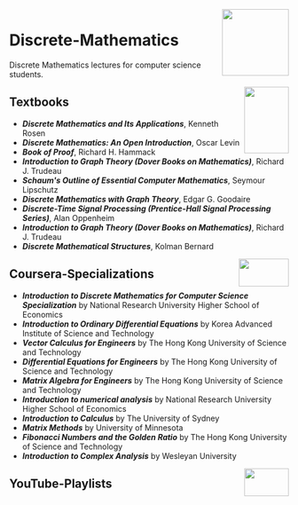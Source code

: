 <img align="right" width="120" height="120" src="https://github.com/cs-MohamedAyman/Computer-Science-Textbooks/blob/master/logos/math.jpg">

# Discrete-Mathematics
Discrete Mathematics lectures for computer science students.

<img align="right" width="80" height="120" src="https://github.com/cs-MohamedAyman/Computer-Science-Textbooks/blob/master/logos/textbooks.jpg">

## Textbooks

* ***Discrete Mathematics and Its Applications***, Kenneth Rosen
* ***Discrete Mathematics: An Open Introduction***, Oscar Levin
* ***Book of Proof***, Richard H. Hammack
* ***Introduction to Graph Theory (Dover Books on Mathematics)***, Richard J. Trudeau
* ***Schaum's Outline of Essential Computer Mathematics***, Seymour Lipschutz
* ***Discrete Mathematics with Graph Theory***, Edgar G. Goodaire
* ***Discrete-Time Signal Processing (Prentice-Hall Signal Processing Series)***, Alan Oppenheim
* ***Introduction to Graph Theory (Dover Books on Mathematics)***, Richard J. Trudeau
* ***Discrete Mathematical Structures***, Kolman Bernard

<img align="right" width="90" height="50" src="https://github.com/cs-MohamedAyman/Coursera-Specializations/blob/master/organizations-logos/coursera.jpg">

## Coursera-Specializations

* ***Introduction to Discrete Mathematics for Computer Science Specialization*** by National Research University Higher School of Economics
* ***Introduction to Ordinary Differential Equations*** by Korea Advanced Institute of Science and Technology
* ***Vector Calculus for Engineers*** by The Hong Kong University of Science and Technology
* ***Differential Equations for Engineers*** by The Hong Kong University of Science and Technology
* ***Matrix Algebra for Engineers*** by The Hong Kong University of Science and Technology
* ***Introduction to numerical analysis*** by National Research University Higher School of Economics
* ***Introduction to Calculus*** by The University of Sydney
* ***Matrix Methods*** by University of Minnesota
* ***Fibonacci Numbers and the Golden Ratio*** by The Hong Kong University of Science and Technology
* ***Introduction to Complex Analysis*** by Wesleyan University

<img align="right" width="80" height="50" src="https://github.com/cs-MohamedAyman/YouTube-Playlists/blob/master/organizations-logos/youtube.jpg">

## YouTube-Playlists
